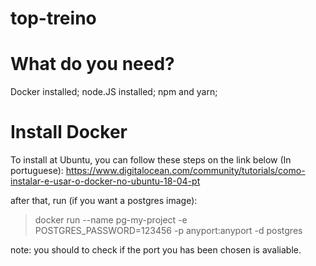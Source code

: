 # top-treino

# What do you need?
Docker installed;
node.JS installed;
npm and yarn;

# Install Docker 
To install at Ubuntu, you can follow these steps on the link below (In portuguese): 
https://www.digitalocean.com/community/tutorials/como-instalar-e-usar-o-docker-no-ubuntu-18-04-pt

after that, run (if you want a postgres image):
> docker run --name pg-my-project -e POSTGRES_PASSWORD=123456 -p anyport:anyport -d postgres

note: you should to check if the port you has been chosen is avaliable. 
